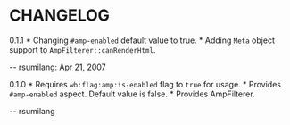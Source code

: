 CHANGELOG
=========
0.1.1
    * Changing `#amp-enabled` default value to true.
    * Adding `Meta` object support to `AmpFilterer::canRenderHtml`. 

  -- rsumilang: Apr 21, 2007

0.1.0
    * Requires `wb:flag:amp:is-enabled` flag to `true` for usage.
    * Provides `#amp-enabled` aspect. Default value is false.
    * Provides AmpFilterer.

  -- rsumilang
